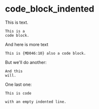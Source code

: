# code_block_indented

This is text.

    This is a
    code block.

And here is more text

```text
This is {MD046:10} also a code block.
```

But we'll do another:

    And this
    will.

One last one:

    This is code
    
    with an empty indented line.

<!-- markdownlint-configure-file {
  "code-block-style": {
    "style": "indented"
  }
} -->
